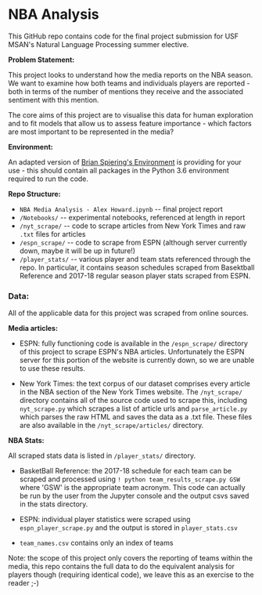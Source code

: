 # NBA Analysis

This GitHub repo contains code for the final project submission for USF MSAN's Natural Language Processing summer elective.

**Problem Statement:**

This project looks to understand how the media reports on the NBA season. We want to examine how both teams and individuals players are reported - both in terms of the number of mentions they receive and the associated sentiment with this mention.

The core aims of this project are to visualise this data for human exploration and to fit models that allow us to assess feature importance - which factors are most important to be represented in the media?

**Environment:**

An adapted version of [Brian Spiering's Environment](https://github.com/brianspiering/nlp-course/tree/master/resources) is providing for your use - this should contain all packages in the Python 3.6 environment required to run the code.

**Repo Structure:**
- `NBA Media Analysis - Alex Howard.ipynb` -- final project report
- `/Notebooks/` -- experimental notebooks, referenced at length in report
- `/nyt_scrape/` -- code to scrape articles from New York Times and raw `.txt` files for articles
- `/espn_scrape/` -- code to scrape from ESPN (although server currently down, maybe it will be up in future!)
- `/player_stats/` -- various player and team stats referenced through the repo. In particular, it contains season schedules scraped from Basektball Reference and 2017-18 regular season player stats scraped from ESPN.

### Data:

All of the applicable data for this project was scraped from online sources.

**Media articles:**
  
- ESPN: fully functioning code is available in the `/espn_scrape/` directory of this project to scrape ESPN's NBA articles. Unfortunately the ESPN server for this portion of the website is currently down, so we are unable to use these results.  
  
  
- New York Times: the text corpus of our dataset comprises every article in the NBA section of the New York Times website. The `/nyt_scrape/` directory contains all of the source code used to scrape this, including `nyt_scrape.py` which scrapes a list of article urls and `parse_article.py` which parses the raw HTML and saves the data as a .txt file. These files are also available in the `/nyt_scrape/articles/` directory.
  
  
  
  
**NBA Stats:**
  
All scraped stats data is listed in `/player_stats/` directory.  
  
  
- BasketBall Reference: the 2017-18 schedule for each team can be scraped and processed using `! python team_results_scrape.py GSW` where 'GSW' is the appropriate team acronym. This code can actually be run by the user from the Jupyter console and the output csvs saved in the stats directory.  
  
  
- ESPN: individual player statistics were scraped using `espn_player_scrape.py` and the output is stored in `player_stats.csv`
  
  
- `team_names.csv` contains only an index of teams

Note: the scope of this project only covers the reporting of teams within the media, this repo contains the full data to do the equivalent analysis for players though (requiring identical code), we leave this as an exercise to the reader ;-)

